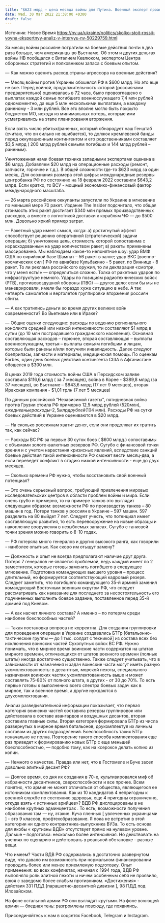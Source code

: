 ```yaml
---
title: "$623 млрд — цена месяца войны для Путина. Военный эксперт проанализировал на сколько еще РФ хватит денег — интервью НВ"
date: Wed, 30 Mar 2022 21:38:00 +0300
draft: false
---
```

Источник: Новое Время https://nv.ua/ukraine/politics/skolko-stoit-rossii-voyna-ekspertnyy-analiz-v-intervyu-nv-50229759.html


За месяц войны россияне потратили на боевые действия почти в два раза больше, чем американцы во Вьетнаме. Об этом и других деньгах войны НВ пообщался с Виталием Кевлюком, экспертом Центра оборонных стратегий и полковником запаса с боевым опытом.

— Как можно оценить расход страны-агрессора на военные действия?

— Месяц войны против Украины обошелся РФ в $600 млрд. Но это еще не все. Перед войной, продолжительность которой [россиянами предварительно] оценивалась в 72 часа, было провозглашено о выплатах каждой семье погибшего военнослужащего 7,4 млн рублей одномоментно, да еще 5 млн несколькими выплатами, а каждому раненому - 3 млн рублей. Все это вполне могло быть покрыто бюджетом МО, исходя из минимальных потерь, которые ими усматривались на этапе планирования вторжения.

Если взять число убитых/раненых, который обнародует наш Генштаб (считаю, что он сильно не ошибается), то должок кремлевской банды перед оккупационным контингентом и его родственниками составляет $3,5 млрд ( 200 млрд рублей семьям погибших и 144 млрд рублей – раненым).

Уничтоженная нами боевая техника западными экспертами оценена в $6 млрд. Добавляем $20 млрд на операционные расходы (ремонт, запчасти, горючее и т.д.). В общей сложности где-то $623 млрд за один месяц. Для осознания размера этой цифры: международные резервы центробанка РФ по состоянию на 18 февраля 2022 составили $643,2 млрд. Если кратко, то ВСУ - мощный экономико-финансовый фактор международного масштаба.

— 26 марта российские оккупанты запустили по Украине в мгновение по меньшей мере 70 ракет. Издание The Insider подсчитало, что общая стоимость этих ракет достигает $340 млн прямых производственных расходов, а вместе с логистикой доставки к кораблям ЧФ — до $500 млн. Довольно яркий пример затрат.

— Ракетный удар имеет смысл, когда: а) достигнутый эффект способствует решению оперативной (стратегической) задачи операции; б) уничтожена цель, стоимость которой сопоставима с израсходованным на удар количеством ракет; в) ракеты применены массированно. Мы наблюдаем какое-то непонятное шоу: удар ВМФ США по сирийской базе Шампат – 56 ракет в залпе; удар ВКС [военно-космических сил ] РФ по авиабазе Кульбакино - 5 ракет, по Виннице - 8 ракет. То ли реклама российского оружия, то ли декларация «смотри, что у меня есть!» — определиться сложно. Толка от ракетных ударов по инфраструктуре немного. Удары по позициям радиотехнических войск (РТВ), противовоздушной обороны (ПВО) — другое дело: если бы мы не маневрировали, имели бы гораздо хуже ситуацию в небе. А так четверть самолетов и вертолетов группировки вторжения россиян сбиты.

— А как тратились деньги во время других великих войн современности? Во Вьетнаме или в Ираке?

— Общие оценки следующие: расходы по ведению регионального конфликта средней или низкой интенсивности составляют $1 млрд в сутки (до 10 млн пострадавшего гражданского населения). Основная составляющая расходов – горючее, вторая составляющая – выплаты военнослужащим, третья – выплаты семьям погибшим и лицам, которые были ранены и/или получили инвалидность. Далее следуют боеприпасы, запчасти и материалы, медицинская помощь. По оценкам Forbes, один день боевых действий контингента США в Афганистане обошелся в $300 млн.

В ценах 2019 года стоимость войны США в Персидском заливе составила $116,6 млрд ( за 7 месяцев), война в Корее - $389,8 млрд (за 37 месяцев), во Вьетнаме – $843,6 млрд (17 лет 9 месяцев), вторая Иракская компания - $1,01 трлн (7 лет 5 месяцев)

По данным российской "Независимой газеты", пятидневная война против Грузии стоила РФ примерно 12,5 млрд рублей ($520 млн), ежедневные расходы – 2,5 млрд рублей ($104 млн). Расходы РФ на сутки боевых действий в Украине оцениваются в $20 млрд.

— На сколько россиянам хватит денег, если они продолжат их тратить так, как сейчас?

— Расходы ВС РФ за первые 30 суток боев ( $600 млрд.) сопоставимы с объемами золото-валютных резервов РФ. Сугубо с финансовой точки зрения и с учетом нарастания кризисных явлений, вследствие санкций боевые действия такой интенсивности РФ сможет вести месяц-два, а если переведет конфликт в стадию низкой интенсивности - еще до двух месяцев.

— Сколько времени РФ нужно, чтобы восстановить свой военный потенциал?

— Это очень серьезный вопрос, требующий привлечения мировых исследовательских центров в области проблем войны и мира. Если очень грубо и примерно, то на примере танков это выглядит следующим образом: возможности РФ по производству танков – 80 машин в год. Потери танков у россиян в Украине – 597 машин. 597 разделить на 80 выйдет 7 лет. Следует учесть, что потенциал имеет составляющую развития, то есть перевооружение на новые образцы и накопление вооружения в незыблемых запасах. Сугубо с танковой точки зрения можно говорить о 8-10 годах.

— РФ потеряла много генералов и других высокого ранга, как говорили - наиболее опытных. Как скоро им отыщут замену?

— Должность и опыт не всегда предполагают наличие друг друга. Потеря 7 генералов не является проблемой, ведь каждый имеет по 2 заместителя, которые готовы заменить погибшего в следующее мгновение. Подготовка командующих высшего уровня – процесс длительный, но формируется соответствующий кадровый резерв. Следует заметить, что погибшего командующего 35-й армией заменил командующий Восточным военным округом РФ, что следует рассматривать как наказание для последнего за несостоятельность его подчиненных выполнить боевое задание, поставленное перед 35-й армией под Киевом.

— А как насчет личного состава? А именно – по потерям среди наиболее боеспособных частей?

— Такая постановка вопроса не корректна. Для создания группировки для проведения операции в Украине создавались БТГр [батальонно-тактические группы — до 1 тыс. солдат с техникой] из состава всех без исключения воинских частей Сухопутных войск ВС РФ. Нужно понимать, что в мирное время воинские части содержатся на штатах мирного времени, отличающихся от штатов военного времени (полные штаты) иногда достаточно существенно. Также следует учитывать, что в зависимости от назначения и задач воинские части могут иметь разную укомплектованность: в десантных, морской пехоты, специального назначения воинских частях укомплектованность выше и может составлять 75-80% от полного штата, в других - от 30 до 70%. То есть первые готовы к выполнению всего спектра боевых задач как в мирное, так и военное время, а другие нуждаются в доукомплектовании.

Анализ разведывательной информации показывает, что первая категория воинских частей составила резервы группировок или действовала в составе авангардов и воздушных десантов, вторая составила главные силы. Вторая категория формировала БТГр из числа развернутых в мирное время батальонов, доукомплектуя их личным составом из других подразделений. Боеспособность таких БТГр изначально не полна. Повторение такого способа комплектования еще раз приведет к формированию новых БТГр с еще меньшей боеспособностью, — подобно тому, как на ксероксе делать копию из копии.

— Немного о качестве. Правда или нет, что в Гостомеле и Буче засел довольно элитный десант РФ?

— Долгое время, со дня их создания в 70-е, культивировался миф об избранности десантников, сверхспособности и все прочее. Всем понятно, что армия не может отличаться от общества, являющегося ее источником комплектования. Как из 10 кандидатов 4 непригодны к военной службе по состоянию здоровья, еще 4 пригодны ограниченно, откуда взять « истинных арийцев»? ВДВ РФ дислоцированы в не наиболее крупных админцентрах . То есть, возможности получения образования там — ну, этакие. Куча пленных [ увлеченных украинцами ] - это 9 классов, профтехобразование. Я пока не встретил в этой категории ни одного контрактника-выпускника ВУЗа. То есть основа для якобы « крутизны ВДВ» отсутствует прямо на нулевом уровне. Дальше – подготовка: несколько более интенсивная. Но действовать на учениях по сценарию и действовать в реальной обстановке – разные вещи.

Что имеем? Части ВДВ РФ содержались в достаточно развернутом виде, что давало им возможность при нормальном финансировании проводить более или менее приемлемую подготовку. Опыт применения: во всех конфликтах, начиная с 1994 года, ВДВ РФ выполняло роль элитной пехоты и ничем особенным себя не проявило, воюя с заведомо более слабым противником. «Достижения» - действия 331 ПДД [парашютно-десантной дивизии ], 98 ПДД под Иловайском.

На фоне остальной армии РФ они выглядят крутыми. На фоне воюющей армии — бледная тень: разгромлены повсюду, где появились.

Присоединяйтесь к нам в соцсетях Facebook, Telegram и Instagram.
